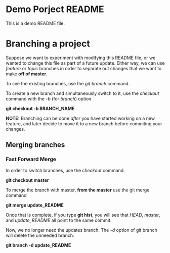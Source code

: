 # Demo Porject README

This is a demo README file. 


# Branching a project
Suppose we want to experiment with modifying this README file, or we wanted to change this file as part of a future update.  Either way, we can use *feature* or *topic* branches in order to separate out changes that we want to make **off of master**.

To see the existing branches, use the *git branch* command.

To create a new branch and simultaneously switch to it, use the *checkout* command with the *-b* (for *branch*) option.

**git checkout -b BRANCH_NAME** 

**NOTE:**  Branching can be done *after* you have started working on a new feature, and later decide to move it to a new branch before commiting your changes.

## Merging branches
### Fast Forward Merge
In order to switch branches, use the *checkout* command.

**git checkout master**

To merge the branch with master, **from the master** use the git merge command

**git merge update_README**

Once that is complete, if you type **git hist**, you will see that *HEAD*, *master*, and *update_README* all point to the same commit.

Now, we no longer need the updates branch.  The *-d* option of git branch will delete the unneeded branch.

**git branch -d update_README**

